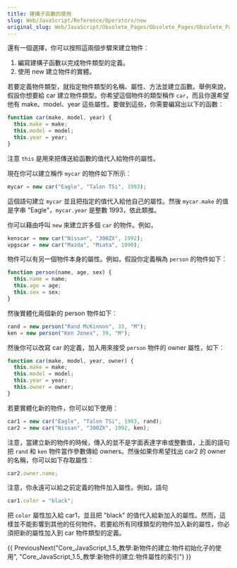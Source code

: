 ```yaml
---
title: 建構子函數的使用
slug: Web/JavaScript/Reference/Operators/new
original_slug: Web/JavaScript/Obsolete_Pages/Obsolete_Pages/Obsolete_Pages/新物件的建立/建構子函數的使用
---
```


還有一個選擇，你可以按照這兩個步驟來建立物件︰

1. 編寫建構子函數以完成物件類型的定義。
2. 使用 new 建立物件的實體。

若要定義物件類型，就指定物件類型的名稱、屬性、方法並建立函數。舉例來說，假設你想要給 car 建立物件類型。你希望這個物件的類型稱作 `car`，而且你還希望他有 make、model、year 這些屬性。要做到這些，你需要編寫出以下的函數︰

```js
function car(make, model, year) {
  this.make = make;
  this.model = model;
  this.year = year;
}
```

注意 `this` 是用來把傳送給函數的值代入給物件的屬性。

現在你可以建立稱作 `mycar` 的物件如下所示︰

```js
mycar = new car("Eagle", "Talon TSi", 1993);
```

這個語句建立 `mycar` 並且把指定的值代入給他自己的屬性。然後 `mycar.make` 的值是字串 "Eagle"，`mycar.year` 是整數 1993，依此類推。

你可以藉由呼叫 `new` 來建立許多個 `car` 的物件。例如，

```js
kenscar = new car("Nissan", "300ZX", 1992);
vpgscar = new car("Mazda", "Miata", 1990);
```

物件可以有另一個物件本身的屬性。例如，假設你定義稱為 `person` 的物件如下︰

```js
function person(name, age, sex) {
  this.name = name;
  this.age = age;
  this.sex = sex;
}
```

然後實體化兩個新的 person 物件如下︰

```js
rand = new person("Rand McKinnon", 33, "M");
ken = new person("Ken Jones", 39, "M");
```

然後你可以改寫 car 的定義，加入用來接受 `person` 物件的 owner 屬性，如下︰

```js
function car(make, model, year, owner) {
  this.make = make;
  this.model = model;
  this.year = year;
  this.owner = owner;
}
```

若要實體化新的物件，你可以如下使用︰

```js
car1 = new car("Eagle", "Talon TSi", 1993, rand);
car2 = new car("Nissan", "300ZX", 1992, ken);
```

注意，當建立新的物件的時候，傳入的並不是字面表達字串或整數值，上面的語句把 `rand` 和 `ken` 物件當作參數傳給 owners。然後如果你希望找出 car2 的 owner 的名稱，你可以如下存取屬性︰

```js
car2.owner.name;
```

注意，你永遠可以給之前定義的物件加入屬性。例如，語句

```js
car1.color = "black";
```

把 `color` 屬性加入給 car1，並且把 "black" 的值代入給新加入的屬性。然而，這樣並不能影響到其他的任何物件。若要給所有同樣類型的物件加入新的屬性，你必須把新的屬性加入到 car 物件類型的定義。

{{ PreviousNext("Core_JavaScript_1.5_教學:新物件的建立:物件初始化子的使用", "Core_JavaScript_1.5_教學:新物件的建立:物件屬性的索引") }}
